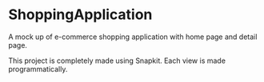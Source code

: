# ShoppingApplication
A mock up of e-commerce shopping application with home page and detail page.

This project is completely made using Snapkit. Each view is made programmatically.
